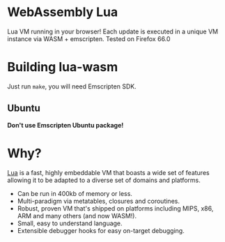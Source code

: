 # WebAssembly Lua
Lua VM running in your browser!
Each update is executed in a unique VM instance via WASM + emscripten.
Tested on Firefox 66.0

# Building lua-wasm
Just run `make`, you will need Emscripten SDK.

## Ubuntu
__Don't use Emscripten Ubuntu package!__

# Why?
[Lua](https://en.wikipedia.org/wiki/Lua_(programming_language)) is a fast, highly embeddable VM that boasts a wide set of features allowing it to be adapted to a diverse set of domains and platforms.

* Can be run in 400kb of memory or less.
* Multi-paradigm via metatables, closures and coroutines.
* Robust, proven VM that's shipped on platforms including MIPS, x86, ARM and many others (and now WASM!).
* Small, easy to understand language.
* Extensible debugger hooks for easy on-target debugging.
